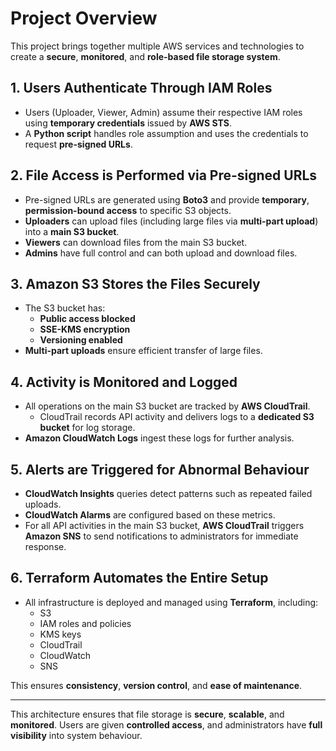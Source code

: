 # Project Overview

This project brings together multiple AWS services and technologies to create a **secure**, **monitored**, and **role-based file storage system**.

## 1. Users Authenticate Through IAM Roles

- Users (Uploader, Viewer, Admin) assume their respective IAM roles using **temporary credentials** issued by **AWS STS**.
- A **Python script** handles role assumption and uses the credentials to request **pre-signed URLs**.

## 2. File Access is Performed via Pre-signed URLs

- Pre-signed URLs are generated using **Boto3** and provide **temporary**, **permission-bound access** to specific S3 objects.
- **Uploaders** can upload files (including large files via **multi-part upload**) into a **main S3 bucket**.
- **Viewers** can download files from the main S3 bucket.
- **Admins** have full control and can both upload and download files.

## 3. Amazon S3 Stores the Files Securely

- The S3 bucket has:
  - **Public access blocked**
  - **SSE-KMS encryption**
  - **Versioning enabled**
- **Multi-part uploads** ensure efficient transfer of large files.

## 4. Activity is Monitored and Logged

- All operations on the main S3 bucket are tracked by **AWS CloudTrail**.
  - CloudTrail records API activity and delivers logs to a **dedicated S3 bucket** for log storage.
- **Amazon CloudWatch Logs** ingest these logs for further analysis.

## 5. Alerts are Triggered for Abnormal Behaviour

- **CloudWatch Insights** queries detect patterns such as repeated failed uploads.
- **CloudWatch Alarms** are configured based on these metrics.
- For all API activities in the main S3 bucket, **AWS CloudTrail** triggers **Amazon SNS** to send notifications to administrators for immediate response.

## 6. Terraform Automates the Entire Setup

- All infrastructure is deployed and managed using **Terraform**, including:
  - S3
  - IAM roles and policies
  - KMS keys
  - CloudTrail
  - CloudWatch
  - SNS

This ensures **consistency**, **version control**, and **ease of maintenance**.

---

This architecture ensures that file storage is **secure**, **scalable**, and **monitored**. Users are given **controlled access**, and administrators have **full visibility** into system behaviour.
